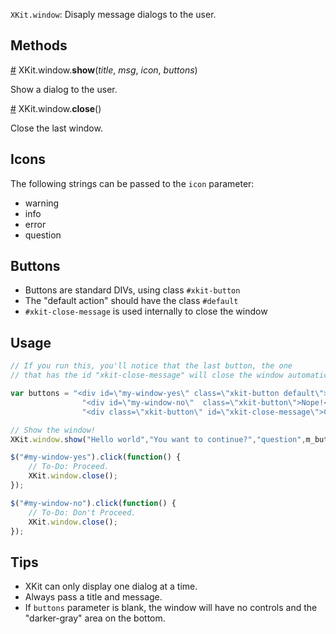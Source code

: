 `XKit.window`: Disaply message dialogs to the user.

## Methods

<a name="show" href="XKit.window.md#show">#</a> XKit.window.**show**(_title_, _msg_, _icon_, _buttons_)

Show a dialog to the user.

<a name="close" href="XKit.window.md#close">#</a> XKit.window.**close**()

Close the last window.

## Icons

The following strings can be passed to the `icon` parameter:
* warning
* info
* error
* question

## Buttons

* Buttons are standard DIVs, using class `#xkit-button`
* The "default action" should have the class `#default`
* `#xkit-close-message` is used internally to close the window

## Usage

```javascript
// If you run this, you'll notice that the last button, the one
// that has the id "xkit-close-message" will close the window automatically.

var buttons = "<div id=\"my-window-yes\" class=\"xkit-button default\">Yes, please.</div>" +
                "<div id=\"my-window-no\"  class=\"xkit-button\">Nope!</div>" +
                "<div class=\"xkit-button\" id=\"xkit-close-message\">Cancel</div>";

// Show the window!
XKit.window.show("Hello world","You want to continue?","question",m_buttons);

$("#my-window-yes").click(function() {
    // To-Do: Proceed.
    XKit.window.close();
});

$("#my-window-no").click(function() {
    // To-Do: Don't Proceed.
    XKit.window.close();
});
```

## Tips

* XKit can only display one dialog at a time.
* Always pass a title and message.
* If `buttons` parameter is blank, the window will have no controls and the "darker-gray" area on the bottom.
